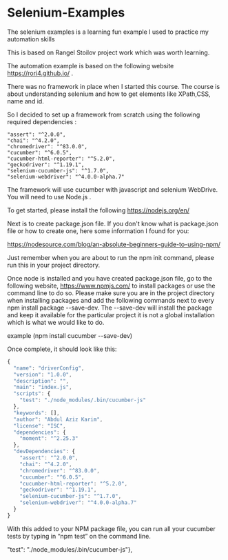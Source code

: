 # Selenium-Examples
The selenium examples is a learning fun example I used to practice my automation skills

This is based on Rangel Stoilov project work which was worth learning. 

The automation example is based on the following website https://rori4.github.io/ . 

There was no framework in place when I started this course. The course is about understanding selenium and how to get elements like XPath,CSS, name and id. 

So I decided to set up a framework from scratch using the following required dependencies :

    "assert": "^2.0.0",
    "chai": "^4.2.0",
    "chromedriver": "^83.0.0",
    "cucumber": "^6.0.5",
    "cucumber-html-reporter": "^5.2.0",
    "geckodriver": "^1.19.1",
    "selenium-cucumber-js": "^1.7.0",
    "selenium-webdriver": "^4.0.0-alpha.7"

The framework will use cucumber with javascript and selenium WebDrive. 
You will need to use Node.js .

To get started, please install the following 
https://nodejs.org/en/ 

Next is to create package.json file. If you don't know what is package.json  file or how to create one, here some information I found for you:

https://nodesource.com/blog/an-absolute-beginners-guide-to-using-npm/ 

Just remember when you are about to run the npm init command, please run this in your project directory.

Once node is installed and you have created package.json file, go to the following website, https://www.npmjs.com/ to install packages or use the command line to do so. Please make sure you are in the project directory when installing packages and add the following commands next to every npm install package --save-dev. The --save-dev will install the package and keep it available for the particular project it is not a global installation which is what we would like to do. 

example (npm install cucumber --save-dev)

Once complete, it should look like this:

```javascript
{
  "name": "driverConfig",
  "version": "1.0.0",
  "description": "",
  "main": "index.js",
  "scripts": {
    "test": "./node_modules/.bin/cucumber-js"
  },
  "keywords": [],
  "author": "Abdul Aziz Karim",
  "license": "ISC",
  "dependencies": {
    "moment": "^2.25.3"
  },
  "devDependencies": {
    "assert": "^2.0.0",
    "chai": "^4.2.0",
    "chromedriver": "^83.0.0",
    "cucumber": "^6.0.5",
    "cucumber-html-reporter": "^5.2.0",
    "geckodriver": "^1.19.1",
    "selenium-cucumber-js": "^1.7.0",
    "selenium-webdriver": "^4.0.0-alpha.7"
  }
}
```

With this added to your NPM package file, you can run all your cucumber tests by typing in “npm test” on the command line.
  
"test": "./node_modules/.bin/cucumber-js"},
